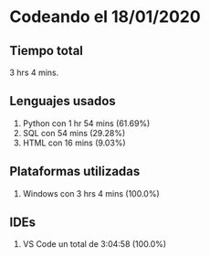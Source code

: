 # Codeando el 18/01/2020

## Tiempo total
3 hrs 4 mins.

## Lenguajes usados
1. Python con 1 hr 54 mins (61.69%)
1. SQL con 54 mins (29.28%)
1. HTML con 16 mins (9.03%)

## Plataformas utilizadas
1. Windows con 3 hrs 4 mins (100.0%)

## IDEs
1. VS Code un total de 3:04:58 (100.0%)
